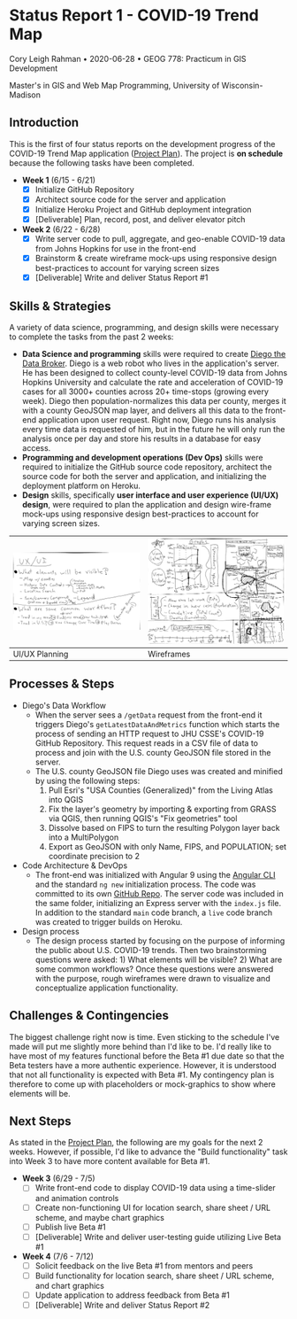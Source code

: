 
# Status Report 1 - COVID-19 Trend Map

Cory Leigh Rahman • 2020-06-28 • GEOG 778: Practicum in GIS Development

Master's in GIS and Web Map Programming, University of Wisconsin-Madison

<!-- Instructions
1. Identify the need for skills and strategies in integrating the concepts and the solutions;
2. Reflect the processes/steps in solving the problems in the project;
3. Report any challenges and possible solutions even if it fails;
4. Make a plan for the next iteration.
-->

## Introduction

This is the first of four status reports on the development progress of the COVID-19 Trend Map application ([Project Plan](https://github.com/CoryLR/COVID-19-Trend-Map/blob/main/dev-journal/documents/Project-Plan-Geog778-2020-06-14-Cory-Leigh-Rahman.md)). The project is **on schedule** because the following tasks have been completed.

- **Week 1** (6/15 - 6/21)
  - [x] Initialize GitHub Repository
  - [x] Architect source code for the server and application
  - [x] Initialize Heroku Project and GitHub deployment integration
  - [x] [Deliverable] Plan, record, post, and deliver elevator pitch

- **Week 2** (6/22 - 6/28)
  - [x] Write server code to pull, aggregate, and geo-enable COVID-19 data from Johns Hopkins for use in the front-end
  - [x] Brainstorm & create wireframe mock-ups using responsive design best-practices to account for varying screen sizes
  - [x] [Deliverable] Write and deliver Status Report #1

## Skills & Strategies

A variety of data science, programming, and design skills were necessary to complete the tasks from the past 2 weeks:

- **Data Science and programming** skills were required to create [Diego the Data Broker](https://github.com/CoryLR/COVID-19-Trend-Map/blob/main/server/Diego-DataBroker.bot.js). Diego is a web robot who lives in the application's server. He has been designed to collect county-level COVID-19 data from Johns Hopkins University and calculate the rate and acceleration of COVID-19 cases for all 3000+ counties across 20+ time-stops (growing every week). Diego then population-normalizes this data per county, merges it with a county GeoJSON map layer, and delivers all this data to the front-end application upon user request. Right now, Diego runs his analysis every time data is requested of him, but in the future he will only run the analysis once per day and store his results in a database for easy access.
- **Programming and development operations (Dev Ops)** skills were required to initialize the GitHub source code repository, architect the source code for both the server and application, and initializing the deployment platform on Heroku.
- **Design** skills, specifically **user interface and user experience (UI/UX) design**, were required to plan the application and design wire-frame mock-ups using responsive design best-practices to account for varying screen sizes.

| ![UI/UX Planning](img/planning-ui-ux.jpeg) | ![Wireframes](img/planning-wireframes.jpeg) |
| ------------------------------------------ | ------------------------------------------- |
| UI/UX Planning                             | Wireframes                                  |

## Processes & Steps

- Diego's Data Workflow
  - When the server sees a `/getData` request from the front-end it triggers Diego's `getLatestDataAndMetrics` function which starts the process of sending an HTTP request to JHU CSSE's COVID-19 GitHub Repository. This request reads in a CSV file of data to process and join with the U.S. county GeoJSON file stored in the server.
  - The U.S. county GeoJSON file Diego uses was created and minified by using the following steps:
    1. Pull Esri's "USA Counties (Generalized)" from the Living Atlas into QGIS
    2. Fix the layer's geometry by importing & exporting from GRASS via QGIS, then running QGIS's "Fix geometries" tool
    3. Dissolve based on FIPS to turn the resulting Polygon layer back into a MultiPolygon
    4. Export as GeoJSON with only Name, FIPS, and POPULATION; set coordinate precision to 2
- Code Architecture & DevOps
  - The front-end was initialized with Angular 9 using the [Angular CLI](https://cli.angular.io) and the standard `ng new` initialization process. The code was committed to its own [GitHub Repo](https://github.com/CoryLR/COVID-19-Trend-Map). The server code was included in the same folder, initializing an Express server with the `index.js` file. In addition to the standard `main` code branch, a `live` code branch was created to trigger builds on Heroku.
- Design process
  - The design process started by focusing on the purpose of informing the public about U.S. COVID-19 trends. Then two brainstorming questions were asked: 1) What elements will be visible? 2) What are some common workflows? Once these questions were answered with the purpose, rough wireframes were drawn to visualize and conceptualize application functionality.

## Challenges & Contingencies

The biggest challenge right now is time. Even sticking to the schedule I've made will put me slightly more behind than I'd like to be. I'd really like to have most of my features functional before the Beta #1 due date so that the Beta testers have a more authentic experience. However, it is understood that not all functionality is expected with Beta #1. My contingency plan is therefore to come up with placeholders or mock-graphics to show where elements will be.

## Next Steps

As stated in the [Project Plan](https://github.com/CoryLR/COVID-19-Trend-Map/blob/main/dev-journal/documents/Project-Plan-Geog778-2020-06-14-Cory-Leigh-Rahman.md), the following are my goals for the next 2 weeks. However, if possible, I'd like to advance the "Build functionality" task into Week 3 to have more content available for Beta #1.

- **Week 3** (6/29 - 7/5)
  - [ ] Write front-end code to display COVID-19 data using a time-slider and animation controls
  - [ ] Create non-functioning UI for location search, share sheet / URL scheme, and maybe chart graphics
  - [ ] Publish live Beta #1
  - [ ] [Deliverable] Write and deliver user-testing guide utilizing Live Beta #1

- **Week 4** (7/6 - 7/12)
  - [ ] Solicit feedback on the live Beta #1 from mentors and peers
  - [ ] Build functionality for location search, share sheet / URL scheme, and chart graphics
  - [ ] Update application to address feedback from Beta #1
  - [ ] [Deliverable] Write and deliver Status Report #2
